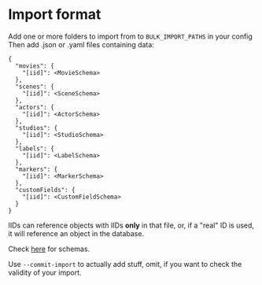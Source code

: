 # Import format

Add one or more folders to import from to `BULK_IMPORT_PATHS` in your config
Then add .json or .yaml files containing data:

```
{
  "movies": {
    "[iid]": <MovieSchema>
  },
  "scenes": {
    "[iid]": <SceneSchema>
  },
  "actors": {
    "[iid]": <ActorSchema>
  },
  "studios": {
    "[iid]": <StudioSchema>
  },
  "labels": {
    "[iid]": <LabelSchema>
  },
  "markers": {
    "[iid]": <MarkerSchema>
  },
  "customFields": {
    "[iid]": <CustomFieldSchema>
  }
}
```

IIDs can reference objects with IIDs **only** in that file, or, if a "real" ID is used, it will reference an object in the database.

Check [here](https://github.com/porn-vault/porn-vault/tree/dev/src/import/schemas) for schemas.

Use `--commit-import` to actually add stuff, omit, if you want to check the validity of your import.
